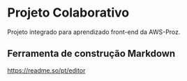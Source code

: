 # Projeto Colaborativo

Projeto integrado para aprendizado front-end da AWS-Proz.

## Ferramenta de construção Markdown
https://readme.so/pt/editor
